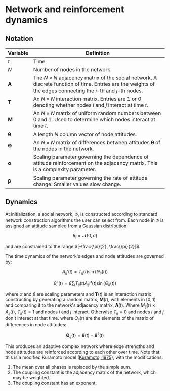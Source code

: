 # Network and reinforcement dynamics

## Notation

| Variable | Definition |
|---|---|
| $t$ | Time. |
| $N$ | Number of nodes in the network. |
| $\mathbf{A}$ | The $N \times N$ adjacency matrix of the social network. A discrete function of time. Entries are the weights of the edges connecting the $i$-th and $j$-th nodes. |
| $\mathbf{T}$ | An $N \times N$ interaction matrix. Entries are $1$ or $0$ denoting whether nodes $i$ and $j$ interact at time $t$. |
| $\mathbf{M}$ | An $N \times N$ matrix of uniform random numbers between $0$ and $1$. Used to determine which nodes interact at time $t$. |
| $\mathbf{\theta}$ | A length $N$ column vector of node attitudes. |
| $\mathbf{\Theta}$ | An $N \times N$ matrix of differences between attitudes $\mathbf{\theta}$ of the nodes in the network. |
| $\mathbf{\alpha}$ | Scaling parameter governing the dependence of attitude reinforcement on the adjacency matrix. This is a complexity parameter. |
| $\mathbf{\beta}$ | Scaling parameter governing the rate of attitude change. Smaller values slow change. |

## Dynamics

At initialization, a social network, $\mathcal{G}$, is constructed according to standard network construction algorithms the user can select from. Each node in $\mathcal{G}$ is assigned an attitude sampled from a Gaussian distribution:

$$
\theta_i = \mathcal{N}(0, \sigma)
$$

and are constrained to the range $[-\frac{\pi}{2}, \frac{\pi}{2}]$.

The time dynamics of the network's edges and node attitudes are governed by:

$$
A_{ij}'(t) = T_{ij}(t) \sin(\Theta_{ij}(t))
$$

$$
\theta_i'(t) = \beta \sum_j T_{ij}(t) A_{ij}^\alpha(t) \sin(\Theta_{ij}(t))
$$

where $\alpha$ and $\beta$ are scaling parameters and $\mathbf{T}(t)$ is an interaction matrix constructing by generating a random matrix, $\mathbf{M}(t)$, with elements in $[0, 1)$ and comparing it to the network's adjacency matrix, $\mathbf{A}(t)$. Where $M_{ij}(t) < A_{ij}(t)$, $T_{ij}(t) = 1$ and nodes $i$ and $j$ interact. Otherwise $T_{ij} = 0$ and nodes $i$ and $j$ don't interact at that time.
where $\Theta_{ij}(t)$ are the elements of the matrix of differences in node attitudes:

$$
\mathbf{\Theta}_{ij}(t) = \mathbf{\theta}(t) - \mathbf{\theta}^{\intercal}(t)
$$

This produces an adaptive complex network where edge strengths and node attitudes are reinforced according to each other over time. Note that this is a modified Kuramoto model ([Kuramoto, 1975](https://doi.org/10.1007/BFb0013365)), with the modifications:
1. The mean over all phases is replaced by the simple sum.
2. The coupling constant is the adjacency matrix of the network, which may be weighted.
3. The coupling constant has an exponent.
